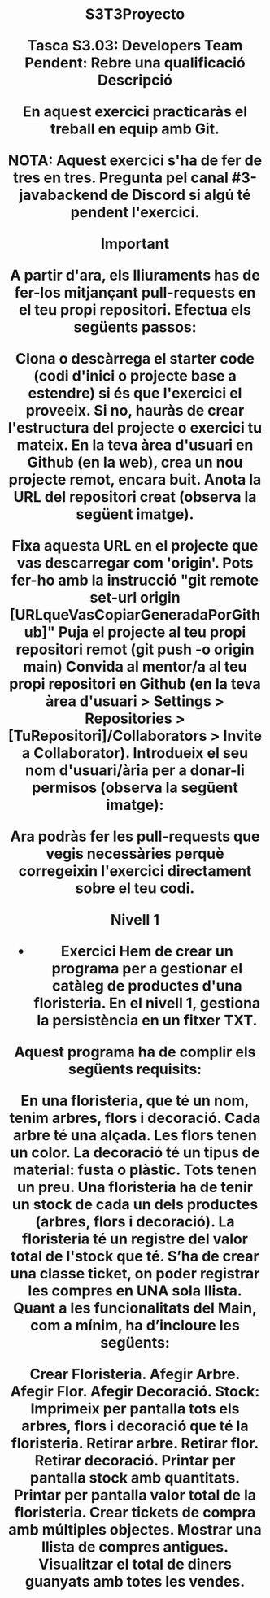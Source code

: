 <h1 align="center"> S3T3Proyecto

Tasca S3.03: Developers Team
Pendent: Rebre una qualificació
Descripció


En aquest exercici practicaràs el treball en equip amb Git.

NOTA: Aquest exercici s'ha de fer de tres en tres. Pregunta pel canal #3-javabackend de Discord si algú té pendent l'exercici.

 Important

A partir d'ara, els lliuraments has de fer-los mitjançant pull-requests en el teu propi repositori. Efectua els següents passos:

Clona o descàrrega el starter code (codi d'inici o projecte base a estendre) si és que l'exercici el proveeix. Si no, hauràs de crear l'estructura del projecte o exercici tu mateix.
En la teva àrea d'usuari en Github (en la web), crea un nou projecte remot, encara buit.
Anota la URL del repositori creat (observa la següent imatge).

Fixa aquesta URL en el projecte que vas descarregar com 'origin'.
Pots fer-ho amb la instrucció "git remote set-url origin [URLqueVasCopiarGeneradaPorGithub]"
Puja el projecte al teu propi repositori remot (git push -o origin main)
Convida al mentor/a al teu propi repositori en Github (en la teva àrea d'usuari > Settings > Repositories > [TuRepositori]/Collaborators > Invite a Collaborator). Introdueix el seu nom d'usuari/ària per a donar-li permisos (observa la següent imatge):

Ara podràs fer les pull-requests que vegis necessàries perquè corregeixin l'exercici directament sobre el teu codi.

Nivell 1



- Exercici
Hem de crear un programa per a gestionar el catàleg de productes d'una floristeria. En el nivell 1, gestiona la persistència en un fitxer TXT.

Aquest programa ha de complir els següents  requisits:  

En una floristeria, que té un nom, tenim arbres, flors i decoració.
Cada arbre té una alçada. 
Les flors tenen un color. 
La decoració té un tipus de material: fusta o plàstic. 
Tots tenen un preu.
Una floristeria ha de tenir un stock de cada un dels productes (arbres, flors i decoració).
La floristeria té un registre del valor total de l'stock que té.
S’ha de crear una classe ticket, on poder registrar les compres en UNA sola llista.
Quant a les funcionalitats del Main, com a mínim, ha d’incloure les següents:

Crear Floristeria.
Afegir Arbre.
Afegir Flor.
Afegir Decoració.
Stock: Imprimeix per pantalla tots els arbres, flors i decoració que té la floristeria.
Retirar arbre.
Retirar flor.
Retirar decoració.
Printar per pantalla stock amb quantitats.
Printar per pantalla valor total de la floristeria.
Crear tickets de compra amb múltiples objectes.
Mostrar una llista de compres antigues.
Visualitzar el total de diners guanyats amb totes les vendes.
